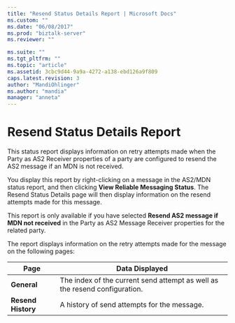 ```yaml
---
title: "Resend Status Details Report | Microsoft Docs"
ms.custom: ""
ms.date: "06/08/2017"
ms.prod: "biztalk-server"
ms.reviewer: ""

ms.suite: ""
ms.tgt_pltfrm: ""
ms.topic: "article"
ms.assetid: 3cbc9d44-9a9a-4272-a138-ebd126a9f809
caps.latest.revision: 3
author: "MandiOhlinger"
ms.author: "mandia"
manager: "anneta"
---
```

# Resend Status Details Report
This status report displays information on retry attempts made when the Party as AS2 Receiver properties of a party are configured to resend the AS2 message if an MDN is not received.  

 You display this report by right-clicking on a message in the AS2/MDN status report, and then clicking **View Reliable Messaging Status**. The Resend Status Details page will then display information on the resend attempts made for this message.  

 This report is only available if you have selected **Resend AS2 message if MDN not received** in the Party as AS2 Message Receiver properties for the related party.  

 The report displays information on the retry attempts made for the message on the following pages:  


|              Page               |                               Data Displayed                               |
|---------------------------------|----------------------------------------------------------------------------|
|    <strong>General</strong>     | The index of the current send attempt as well as the resend configuration. |
| <strong>Resend History</strong> |                A history of send attempts for the message.                 |

